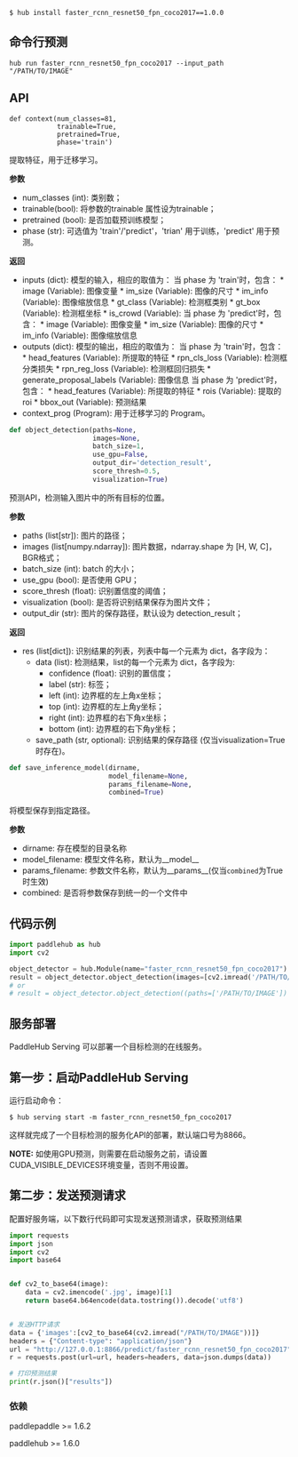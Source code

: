 ```shell
$ hub install faster_rcnn_resnet50_fpn_coco2017==1.0.0
```

## 命令行预测

```
hub run faster_rcnn_resnet50_fpn_coco2017 --input_path "/PATH/TO/IMAGE"
```

## API

```
def context(num_classes=81,
            trainable=True,
            pretrained=True,
            phase='train')
```

提取特征，用于迁移学习。

**参数**

* num\_classes (int): 类别数；
* trainable(bool): 将参数的trainable 属性设为trainable；
* pretrained (bool): 是否加载预训练模型；
* phase (str): 可选值为 'train'/'predict'，'trian' 用于训练，'predict' 用于预测。

**返回**

* inputs (dict): 模型的输入，相应的取值为：
    当 phase 为 'train'时，包含：
        * image (Variable): 图像变量
        * im\_size (Variable): 图像的尺寸
        * im\_info (Variable): 图像缩放信息
        * gt\_class (Variable): 检测框类别
        * gt\_box (Variable): 检测框坐标
        * is\_crowd (Variable):
    当 phase 为 'predict'时，包含：
        * image (Variable): 图像变量
        * im\_size (Variable): 图像的尺寸
        * im\_info (Variable): 图像缩放信息
* outputs (dict): 模型的输出，相应的取值为：
    当 phase 为 'train'时，包含：
        * head_features (Variable): 所提取的特征
        * rpn\_cls\_loss (Variable): 检测框分类损失
        * rpn\_reg\_loss (Variable): 检测框回归损失
        * generate\_proposal\_labels (Variable): 图像信息
    当 phase 为 'predict'时，包含：
        * head_features (Variable): 所提取的特征
        * rois (Variable): 提取的roi
        * bbox\_out (Variable): 预测结果
* context\_prog (Program): 用于迁移学习的 Program。

```python
def object_detection(paths=None,
                     images=None,
                     batch_size=1,
                     use_gpu=False,
                     output_dir='detection_result',
                     score_thresh=0.5,
                     visualization=True)
```

预测API，检测输入图片中的所有目标的位置。

**参数**

* paths (list\[str\]): 图片的路径；
* images (list\[numpy.ndarray\]): 图片数据，ndarray.shape 为 \[H, W, C\]，BGR格式；
* batch\_size (int): batch 的大小；
* use\_gpu (bool): 是否使用 GPU；
* score\_thresh (float): 识别置信度的阈值；
* visualization (bool): 是否将识别结果保存为图片文件；
* output\_dir (str): 图片的保存路径，默认设为 detection\_result；

**返回**

* res (list\[dict\]): 识别结果的列表，列表中每一个元素为 dict，各字段为：
    * data (list): 检测结果，list的每一个元素为 dict，各字段为:
        * confidence (float): 识别的置信度；
        * label (str): 标签；
        * left (int): 边界框的左上角x坐标；
        * top (int): 边界框的左上角y坐标；
        * right (int): 边界框的右下角x坐标；
        * bottom (int): 边界框的右下角y坐标；
    * save\_path (str, optional): 识别结果的保存路径 (仅当visualization=True时存在)。

```python
def save_inference_model(dirname,
                         model_filename=None,
                         params_filename=None,
                         combined=True)
```

将模型保存到指定路径。

**参数**

* dirname: 存在模型的目录名称
* model\_filename: 模型文件名称，默认为\_\_model\_\_
* params\_filename: 参数文件名称，默认为\_\_params\_\_(仅当`combined`为True时生效)
* combined: 是否将参数保存到统一的一个文件中

## 代码示例

```python
import paddlehub as hub
import cv2

object_detector = hub.Module(name="faster_rcnn_resnet50_fpn_coco2017")
result = object_detector.object_detection(images=[cv2.imread('/PATH/TO/IMAGE')])
# or
# result = object_detector.object_detection((paths=['/PATH/TO/IMAGE'])
```

## 服务部署

PaddleHub Serving 可以部署一个目标检测的在线服务。

## 第一步：启动PaddleHub Serving

运行启动命令：
```shell
$ hub serving start -m faster_rcnn_resnet50_fpn_coco2017
```

这样就完成了一个目标检测的服务化API的部署，默认端口号为8866。

**NOTE:** 如使用GPU预测，则需要在启动服务之前，请设置CUDA\_VISIBLE\_DEVICES环境变量，否则不用设置。

## 第二步：发送预测请求

配置好服务端，以下数行代码即可实现发送预测请求，获取预测结果

```python
import requests
import json
import cv2
import base64


def cv2_to_base64(image):
    data = cv2.imencode('.jpg', image)[1]
    return base64.b64encode(data.tostring()).decode('utf8')


# 发送HTTP请求
data = {'images':[cv2_to_base64(cv2.imread("/PATH/TO/IMAGE"))]}
headers = {"Content-type": "application/json"}
url = "http://127.0.0.1:8866/predict/faster_rcnn_resnet50_fpn_coco2017"
r = requests.post(url=url, headers=headers, data=json.dumps(data))

# 打印预测结果
print(r.json()["results"])
```

### 依赖

paddlepaddle >= 1.6.2

paddlehub >= 1.6.0
